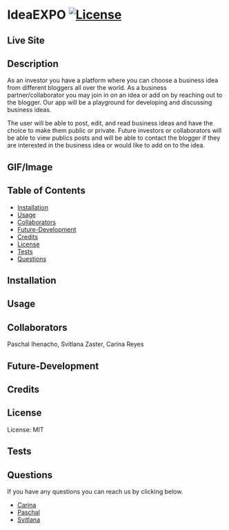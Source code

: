 # IdeaEXPO [![License](https://img.shields.io/badge/license-MIT-green.svg)](https://shields.io/)

## Live Site

## Description

As an investor you have a platform where you can choose a business idea from different bloggers all over the world. As a business partner/collaborator you may join in on an idea or add on by reaching out to the blogger. Our app will be a playground for developing and discussing business ideas.

The user will be able to post, edit, and read business ideas and have the choice to make them public or private. Future investors or collaborators will be able to view publics posts and will be able to contact the blogger if they are interested in the business idea or would like to add on to the idea.

## GIF/Image

## Table of Contents

- [Installation](#Installation)
- [Usage](#Usage)
- [Collaborators](#Collaborators)
- [Future-Development](#Future-Development)
- [Credits](#Credits)
- [License](#License)
- [Tests](#Tests)
- [Questions](#Questions)

## Installation

## Usage

## Collaborators

Paschal Ihenacho, Svitlana Zaster, Carina Reyes

## Future-Development

## Credits

## License

License: MIT

## Tests

## Questions

If you have any questions you can reach us by clicking below.

- [Carina](https://github.com/Creyes17e)
- [Paschal](https://github.com/paschalihenacho)
- [Svitlana](https://github.com/szaster)
